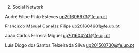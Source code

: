 2. Social Network

André Filipe Pinto Esteves up201606673@fe.up.pt

Francisco Manuel Canelas Filipe up201604601@fe.up.pt

João Carlos Ferreira Miguel up201604241@fe.up.pt

Luís Diogo dos Santos Teixeira da Silva up201503730@fe.up.pt